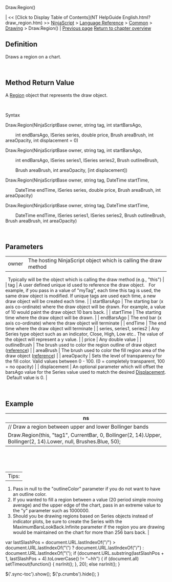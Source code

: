 ﻿










 


Draw.Region()







| &lt;&lt; [Click to Display Table of Contents](NT HelpGuide English.html?draw_region.htm) &gt;&gt;
 [NinjaScript](ninjascript.htm) &gt; [Language Reference](language_reference_wip.htm) &gt; [Common](common.htm) &gt; [Drawing](drawing.htm) &gt;
Draw.Region() | [Previous page](rectangle.htm)
[Return to chapter overview](drawing.htm)










Definition
----------


Draws a region on a chart.


 


Method Return Value
-------------------


A [Region](region.htm) object that represents the draw object.


 


Syntax


Draw.Region(NinjaScriptBase owner, string tag, int startBarsAgo,  

         int endBarsAgo, ISeries<double> series, double price, Brush areaBrush, int areaOpacity, int displacement = 0)  

Draw.Region(NinjaScriptBase owner, string tag, int startBarsAgo,  

         int endBarsAgo, ISeries<double> series1, ISeries<double> series2, Brush outlineBrush,  

         Brush areaBrush, int areaOpacity, [int displacement])  

Draw.Region(NinjaScriptBase owner, string tag, DateTime startTime,  

         DateTime endTime, ISeries<double> series, double price, Brush areaBrush, int areaOpacity)  

Draw.Region(NinjaScriptBase owner, string tag, DateTime startTime,  

         DateTime endTime, ISeries<double> series1, ISeries<double> series2, Brush outlineBrush, Brush areaBrush, int areaOpacity)


 


Parameters
----------




|  |  |
| --- | --- |
| owner | The hosting NinjaScript object which is calling the draw method
 
Typically will be the object which is calling the draw method (e.g., "this") |
| tag | A user defined unique id used to reference the draw object. 
 
For example, if you pass in a value of "myTag", each time this tag is used, the same draw object is modified. If unique tags are used each time, a new draw object will be created each time. |
| startBarsAgo | The starting bar (x axis co-ordinate) where the draw object will be drawn. For example, a value of 10 would paint the draw object 10 bars back. |
| startTime | The starting time where the draw object will be drawn. |
| endBarsAgo | The end bar (x axis co-ordinate) where the draw object will terminate |
| endTime | The end time where the draw object will terminate |
| series, series1, series2 | Any Series<double> type object such as an indicator, Close, High, Low etc.. The value of the object will represent a y value. |
| price | Any double value |
| outlineBrush | The brush used to color the region outline of draw object ([reference](https://msdn.microsoft.com/en-us/library/system.windows.media.brushes%28v=vs.110%29.aspx)) |
| areaBrush | The brush used to color the fill region area of the draw object ([reference](https://msdn.microsoft.com/en-us/library/system.windows.media.brushes%28v=vs.110%29.aspx)) |
| areaOpacity | Sets the level of transparency for the fill color. Valid values between 0 - 100. (0 = completely transparent, 100 = no opacity) |
| displacement | An optional parameter which will offset the barsAgo value for the Series<double> value used to match the desired [Displacement](displacement.htm).  Default value is 0. |



 



Example
-------




| ns |
| --- |
| // Draw a region between upper and lower Bollinger bands
Draw.Region(this, "tag1", CurrentBar, 0, Bollinger(2, 14).Upper, Bollinger(2, 14).Lower, null, Brushes.Blue, 50); |



 


 




|  |
| --- |
| Tips:
1. Pass in null to the "outlineColor" parameter if you do not want to have an outline color. 
2. If you wanted to fill a region between a value (20 period simple moving average) and the upper edge of the chart, pass in an extreme value to the "y" parameter such as 1000000.
3. Should you be drawing regions based on Series<double> objects instead of indicator plots, be sure to create the Series<double> with the MaximumBarsLookBack.Infinite parameter if the region you are drawing would be maintained on the chart for more than 256 bars back. |






 
 var lastSlashPos = document.URL.lastIndexOf("/") &gt; document.URL.lastIndexOf("\\") ? document.URL.lastIndexOf("/") : document.URL.lastIndexOf("\\");
 if (document.URL.substring(lastSlashPos + 1, lastSlashPos + 4).toLowerCase() != "~hh") {
 if (document.all) setTimeout(function() {
 nsrInit();
 }, 20);
 else nsrInit();
 }
 
 
 $('.sync-toc').show();
 $('p.crumbs').hide();
 }
 
 
 



</double></double></double></double></double></double></double></double></double></double>